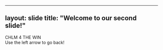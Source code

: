 ---
layout: slide
title: "Welcome to our second slide!"
----
CHLM 4 THE WIN
<br>
Use the left arrow to go back!
